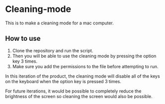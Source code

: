 # Cleaning-mode

This is to make a cleaning mode for a mac computer.

## How to use

1. Clone the repository and run the script.
2. Then you will be able to use the cleaning mode by pressing the option key 3 times.
3. Make sure you add the permissions to the file before attempting to run.

In this iteration of the product, the cleaning mode will disable all of the keys on the keyboard when the option key is pressed 3 times. 

For future iterations, it would be possible to completely reduce the brightness of the screen so cleaning the screen would also be possible.
